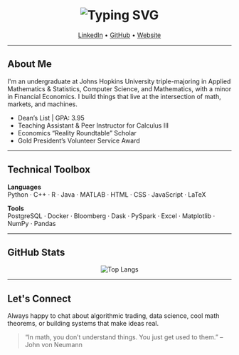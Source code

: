 <h1 align="center">
  <img src="https://readme-typing-svg.demolab.com?font=Fira+Code&pause=1000&width=435&lines=Hi+there%2C+I'm+Lucy+Malmud;I+code+math%2C+data%2C+and+markets." alt="Typing SVG" />
</h1>

<p align="center">
  <a href="https://www.linkedin.com/in/lucymal/">LinkedIn</a> • 
  <a href="https://github.com/lmalmud">GitHub</a> • 
  <a href="https://lmalmud.github.io">Website</a>
</p>

---

## About Me

I'm an undergraduate at Johns Hopkins University triple-majoring in Applied Mathematics & Statistics, Computer Science, and Mathematics, with a minor in Financial Economics. I build things that live at the intersection of math, markets, and machines.

- Dean’s List | GPA: 3.95
- Teaching Assistant & Peer Instructor for Calculus III
- Economics “Reality Roundtable” Scholar
- Gold President’s Volunteer Service Award

---

## Technical Toolbox

**Languages**  
Python · C++ · R · Java · MATLAB · HTML · CSS · JavaScript · LaTeX

**Tools**  
PostgreSQL · Docker · Bloomberg · Dask · PySpark · Excel · Matplotlib · NumPy · Pandas

---

## GitHub Stats

<p align="center">
  <img src="https://github-readme-stats.vercel.app/api/top-langs/?username=lmalmud&layout=compact&hide=html,css,makefile&theme=default" alt="Top Langs">
</p>

---

## Let's Connect

Always happy to chat about algorithmic trading, data science, cool math theorems, or building systems that make ideas real.

> “In math, you don’t understand things. You just get used to them.” – John von Neumann
